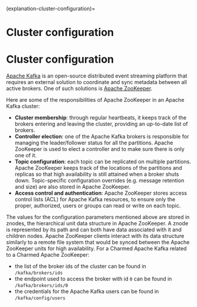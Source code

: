 (explanation-cluster-configuration)=
# Cluster configuration

# Cluster configuration

[Apache Kafka](https://kafka.apache.org) is an open-source distributed event streaming platform that requires an external solution to coordinate and sync metadata between all active brokers.
One of such solutions is [Apache ZooKeeper](https://zookeeper.apache.org).

Here are some of the responsibilities of Apache ZooKeeper in an Apache Kafka cluster:

- **Cluster membership**: through regular heartbeats, it keeps track of the brokers entering and leaving the cluster, providing an up-to-date list of brokers.
- **Controller election**: one of the Apache Kafka brokers is responsible for managing the leader/follower status for all the partitions. Apache ZooKeeper is used to elect a controller and to make sure there is only one of it.
- **Topic configuration**: each topic can be replicated on multiple partitions. Apache ZooKeeper keeps track of the locations of the partitions and replicas so that high availability is still attained when a broker shuts down. Topic-specific configuration overrides (e.g. message retention and size) are also stored in Apache ZooKeeper.
- **Access control and authentication**: Apache ZooKeeper stores access control lists (ACL) for Apache Kafka resources, to ensure only the proper, authorized, users or groups can read or write on each topic.

The values for the configuration parameters mentioned above are stored in znodes, the hierarchical unit data structure in Apache ZooKeeper.
A znode is represented by its path and can both have data associated with it and children nodes.
Apache ZooKeeper clients interact with its data structure similarly to a remote file system that would be synced between the Apache ZooKeeper units for high availability.
For a Charmed Apache Kafka related to a Charmed Apache ZooKeeper:

- the list of the broker ids of the cluster can be found in `/kafka/brokers/ids`
- the endpoint used to access the broker with id `0` can be found in `/kafka/brokers/ids/0`
- the credentials for the Apache Kafka users can be found in `/kafka/config/users`

